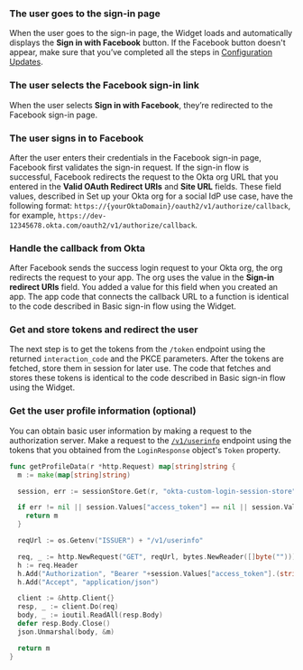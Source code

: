 ### The user goes to the sign-in page

When the user goes to the sign-in page, the Widget loads and automatically displays the **Sign in with Facebook** button. If the Facebook button doesn't appear, make sure that you’ve completed all the steps in [Configuration Updates](#configuration-updates).

### The user selects the Facebook sign-in link

When the user selects **Sign in with Facebook**, they’re redirected to the Facebook sign-in page.

### The user signs in to Facebook

After the user enters their credentials in the Facebook sign-in page, Facebook first validates the sign-in request. If the sign-in flow is successful, Facebook redirects the request to the Okta org URL that you entered in the **Valid OAuth Redirect URIs** and **Site URL** fields. These field values, described in Set up your Okta org for a social IdP use case, have the following format: `https://{yourOktaDomain}/oauth2/v1/authorize/callback`, for example, `https://dev-12345678.okta.com/oauth2/v1/authorize/callback`.

### Handle the callback from Okta

After Facebook sends the success login request to your Okta org, the org redirects the request to your app. The org uses the value in the **Sign-in redirect URIs** field. You added a value for this field when you created an app. The app code that connects the callback URL to a function is identical to the code described in Basic sign-in flow using the Widget.

### Get and store tokens and redirect the user

The next step is to get the tokens from the `/token` endpoint using the returned `interaction_code` and the PKCE parameters. After the tokens are fetched, store them in session for later use. The code that fetches and stores these tokens is identical to the code described in Basic sign-in flow using the Widget.

### Get the user profile information (optional)

You can obtain basic user information by making a request to the authorization server. Make a request to the [`/v1/userinfo`](https://developer.okta.com/docs/api/openapi/okta-oauth/oauth/tag/CustomAS/#tag/CustomAS/operation/userinfoCustomAS) endpoint using the tokens that you obtained from the `LoginResponse` object's `Token` property.

```go
func getProfileData(r *http.Request) map[string]string {
  m := make(map[string]string)

  session, err := sessionStore.Get(r, "okta-custom-login-session-store")

  if err != nil || session.Values["access_token"] == nil || session.Values["access_token"] == "" {
    return m
  }

  reqUrl := os.Getenv("ISSUER") + "/v1/userinfo"

  req, _ := http.NewRequest("GET", reqUrl, bytes.NewReader([]byte("")))
  h := req.Header
  h.Add("Authorization", "Bearer "+session.Values["access_token"].(string))
  h.Add("Accept", "application/json")

  client := &http.Client{}
  resp, _ := client.Do(req)
  body, _ := ioutil.ReadAll(resp.Body)
  defer resp.Body.Close()
  json.Unmarshal(body, &m)

  return m
}
```
